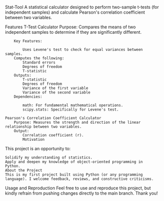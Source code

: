 Stat-Tool
A statistical calculator designed to perform two-sample t-tests (for independent samples) and calculate Pearson's correlation coefficient between two variables.

Features
    T-Test Calculator
        Purpose: Compares the means of two independent samples to determine if they are significantly different.

        Key Features:

            Uses Levene's test to check for equal variances between samples.
        Computes the following:
            Standard errors
            Degrees of freedom
            T-statistic
        Outputs:
            T-statistic
            Degrees of freedom
            Variance of the first variable
            Variance of the second variable
        Dependencies:

            math: For fundamental mathematical operations.
            scipy.stats: Specifically for Levene's test.

    Pearson's Correlation Coefficient Calculator
        Purpose: Measures the strength and direction of the linear relationship between two variables.
        Output:
            Correlation coefficient (r).
            Motivation

This project is an opportunity to:

    Solidify my understanding of statistics.
    Apply and deepen my knowledge of object-oriented programming in Python.
    About the Project
    This is my first project built using Python (or any programming language). I welcome feedback, reviews, and constructive criticisms.

Usage and Reproduction
Feel free to use and reproduce this project, but kindly refrain from pushing changes directly to the main branch.
Thank you!